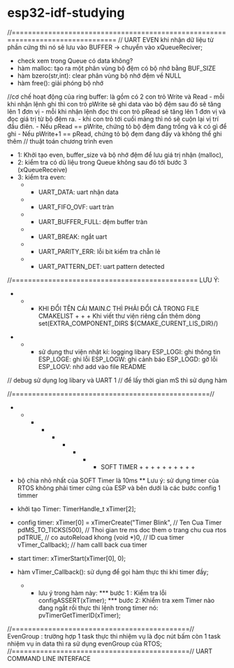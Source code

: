 # esp32-idf-studying

//================================================================================
// UART EVEN
khi nhận dữ liệu từ phần cứng thì nó sẽ lưu vào BUFFER -> chuyển vào xQueueReciver;

- check xem trong Queue có data không?
- hàm malloc: tạo ra một phân vùng bộ đệm có bộ nhớ bằng BUF_SIZE
- hàm bzero(str,int): clear phân vùng bộ nhớ đệm về NULL
- hàm free(): giải phóng bộ nhớ

//cơ chế hoạt động của ring buffer: là gồm có 2 con trỏ Write và Read - mỗi khi nhận lệnh ghi thì con trỏ pWrite sẽ ghi data vào bộ đệm sau đó sẽ tăng lên 1 đơn vị - mỗi khi nhận lệnh đọc thi con trỏ pRead sẽ tăng lên 1 đơn vị và đọc giá trị từ bộ đệm ra. - khi con trỏ tới cuối mảng thì nó sẽ cuộn lại vị trí đầu điên. - Nếu pRead == pWrite, chứng tỏ bộ đệm đang trống và k có gì để ghi - Nếu pWrite+1 == pRead, chứng tỏ bộ đẹm đang đầy và không thể ghi thêm
// thuật toán chương trình even

- 1: Khởi tạo even, buffer_size và bộ nhớ đệm để lưu giá trị nhận (malloc),
- 2: kiểm tra có dũ liệu trong Queue không sau đó tới bước 3 (xQueueReceive)
- 3: kiểm tra even:
  - - UART_DATA: uart nhận data
  - - UART_FIFO_OVF: uart tràn
  - - UART_BUFFER_FULL: đệm buffer tràn
  - - UART_BREAK: ngắt uart
  - - UART_PARITY_ERR: lỗi bit kiểm tra chẵn lẻ
  - - UART_PATTERN_DET: uart pattern detected

//==============================================
LƯU Ý:

- - - KHI ĐỔI TÊN CÁI MAIN.C THÌ PHẢI ĐỔI CẢ TRONG FILE CMAKELIST + + + Khi viết thư viện riêng cần thêm dòng
      set(EXTRA_COMPONENT_DIRS ${CMAKE_CURENT_LIS_DIR}/<folder>)

* - - sử dụng thư viện nhật kí: logging libary
      ESP_LOGI: ghi thông tin
      ESP_LOGE: ghi lỗi
      ESP_LOGW: ghi cảnh báo
      ESP_LOGD: gỡ lỗi
      ESP_LOGV:
      nhớ add vào file README

// debug sử dụng log libary và UART 1
// để lấy thời gian mS thì sử dụng hàm

//=================================================//

- - - - - - - - - SOFT TIMER + + + + + + + + + +

* bộ chia nhỏ nhất của SOFT Timer là 10ms
  \*\* Lưu ý: sử dụng timer của RTOS không phải timer cứng của ESP và bên dưới là các bước config 1 timmer

- khởi tạo Timer:
  TimerHandle_t xTimer[2];
- config timer:
  xTimer[0] = xTimerCreate("Timer Blink", // Ten Cua Timer
  pdMS_TO_TICKS(500), // Thoi gian tre ms doc them o trang chu cua rtos
  pdTRUE, // co autoReload khong
  (void \*)0, // ID cua timer
  vTimer_Callback); // ham calll back cua timer

- start timer:
  xTimerStart(xTimer[0], 0);
- hàm vTimer_Callback(): sử dụng để gọi hàm thực thi khi timer đầy;
  - - lưu ý trong hàm này:
      \*\*\* bước 1 : Kiểm tra lỗi configASSERT(xTimer);
      \*\*\* bước 2: Khiểm tra xem Timer nào đang ngắt rồi thực thi lệnh trong timer nó: pvTimerGetTimerID(xTimer);

//============================================//
EvenGroup : trường hợp 1 task thực thi nhiệm vụ là đọc nút bấm còn 1 task nhiệm vụ in data thì ra sử dụng evenGroup của RTOS;
//============================================//
UART COMMAND LINE INTERFACE

